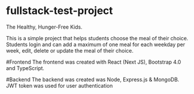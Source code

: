 # fullstack-test-project
The Healthy, Hunger-Free Kids. 

This is a simple project that helps students choose the meal of their choice. Students login and can add a maximum of one meal for each weekday per week, edit, delete or update the meal of their choice.

#Frontend
The frontend was created with React (Next JS), Bootstrap 4.0 and TypeScript.

#Backend
The backend was created was Node, Express.js & MongoDB.
JWT token was used for user authentication
